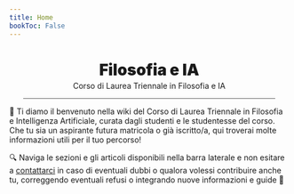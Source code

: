 ```yaml
---
title: Home
bookToc: False
---
```


<h1 align="center" id="title_grad_cs" class="title_grad" style="font-weight: 900">Filosofia e IA</h1>
<p align="center" style="margin-top: -15px">Corso di Laurea Triennale in Filosofia e IA</p>

<div style="width: 90%; height: 1px; background-color: #606060; margin-left: auto; margin-right: auto"></div>

👋 Ti diamo il benvenuto nella wiki del Corso di Laurea Triennale in Filosofia e Intelligenza Artificiale, curata dagli studenti e le studentesse del corso. Che tu sia un aspirante futura matricola o già iscritto/a, qui troverai molte informazioni utili per il tuo percorso!

🔍 Naviga le sezioni e gli articoli disponibili nella barra laterale e non esitare a [contattarci](contribuire/contatti/) in caso di eventuali dubbi o qualora volessi contribuire anche tu, correggendo eventuali refusi o integrando nuove informazioni e guide 💪
